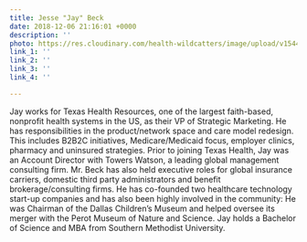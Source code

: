 ```yaml
---
title: Jesse "Jay" Beck
date: 2018-12-06 21:16:01 +0000
description: ''
photo: https://res.cloudinary.com/health-wildcatters/image/upload/v1544130980/image.png
link_1: ''
link_2: ''
link_3: ''
link_4: ''

---
```

Jay works for Texas Health Resources, one of the largest faith-based, nonprofit health systems in the US, as their VP of Strategic Marketing. He has responsibilities in the product/network space and care model redesign. This includes B2B2C initiatives, Medicare/Medicaid focus, employer clinics, pharmacy and uninsured strategies. Prior to joining Texas Health, Jay was an Account Director with Towers Watson, a leading global management consulting firm. Mr. Beck has also held executive roles for global insurance carriers, domestic third party administrators and benefit brokerage/consulting firms. He has co-founded two healthcare technology start-up companies and has also been highly involved in the community: He was Chairman of the Dallas Children’s Museum and helped oversee its merger with the Perot Museum of Nature and Science. Jay holds a Bachelor of Science and MBA from Southern Methodist University.